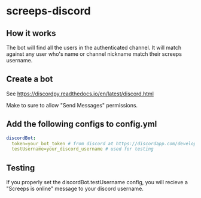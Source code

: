# screeps-discord

## How it works

The bot will find all the users in the authenticated channel. It will match against any user who's name or channel nickname match their screeps username.

## Create a bot

See https://discordpy.readthedocs.io/en/latest/discord.html

Make to sure to allow "Send Messages" permissions.

## Add the following configs to config.yml

```yml
discordBot:
  token=your_bot_token # from discord at https://discordapp.com/developers/applications/
  testUsername=your_discord_username # used for testing 
```

## Testing

If you properly set the discordBot.testUsername config, you will recieve a "Screeps is online" message to your discord username.